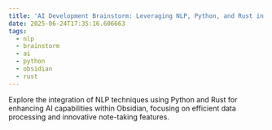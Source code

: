 ```yaml
---
title: 'AI Development Brainstorm: Leveraging NLP, Python, and Rust in Obsidian'
date: 2025-06-24T17:35:16.606663
tags:
  - nlp
  - brainstorm
  - ai
  - python
  - obsidian
  - rust
---
```


Explore the integration of NLP techniques using Python and Rust for enhancing AI capabilities within Obsidian, focusing on efficient data processing and innovative note-taking features.
